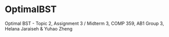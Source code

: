 # OptimalBST
Optimal BST - Topic 2, Assignment 3 / Midterm 3, COMP 359, AB1 Group 3, Helana Jaraiseh &amp; Yuhao Zheng
